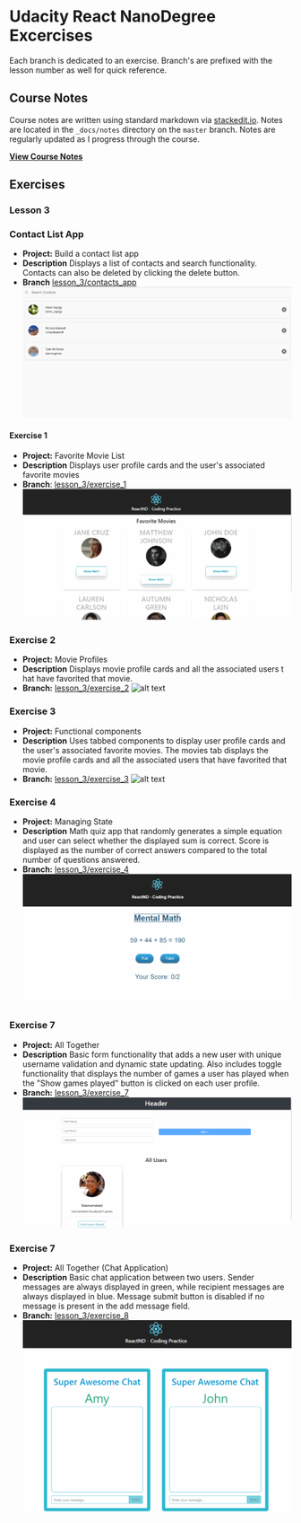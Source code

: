 # Udacity React NanoDegree Excercises
Each branch is dedicated to an exercise.  Branch's are prefixed with the lesson number as well for quick reference.   
## Course Notes
Course notes are written using standard markdown via [stackedit.io](https://stackedit.io).  Notes are located in the `_docs/notes` directory on the `master` branch.  Notes are regularly updated as I progress through the course.

**[View Course Notes](_docs/notes/table_of_contents.md)** 

## Exercises 
### Lesson 3

### Contact List App
- **Project:** Build a contact  list app
- **Description** Displays a list of contacts and search functionality.  Contacts can also be deleted by clicking the delete button. 
- **Branch** [lesson_3/contacts_app](https://github.com/eddielee394/udacity_react_excercises/tree/lesson_3/contacts_app) 
![alt text](_docs/screenshots/screenshot_contacts_app.gif "lesson_3/contacts_app")

#### Exercise 1
- **Project:** Favorite Movie List 
- **Description** Displays user profile cards and the user's associated favorite movies
- **Branch**: [lesson_3/exercise_1](https://github.com/eddielee394/udacity_react_excercises/tree/lesson_3/exercise_1) 
![alt text](_docs/screenshots/screenshot_ex1.gif "lesson_3/exercise_1")

### Exercise 2
- **Project:** Movie Profiles
- **Description** Displays movie profile cards and all the associated users t hat have favorited that movie.  
- **Branch:** [lesson_3/exercise_2](https://github.com/eddielee394/udacity_react_excercises/tree/lesson_3/exercise_2)
![alt text](_docs/screenshots/screenshot_ex3.gif "lesson_3/exercise_2")

### Exercise 3
- **Project:** Functional components
- **Description** Uses tabbed components to display user profile cards and the user's associated favorite movies.  The movies tab displays the movie profile cards and all the associated users that have favorited that movie.   
- **Branch:** [lesson_3/exercise_3](https://github.com/eddielee394/udacity_react_excercises/tree/lesson_3/exercise_3)
![alt text](_docs/screenshots/screenshot_ex3.gif "lesson_3/exercise_2")

### Exercise 4
- **Project:** Managing State
- **Description** Math quiz app that randomly generates a simple equation and user can select whether the displayed sum is correct.  Score is displayed as the number of correct answers compared to the total number of questions answered. 
- **Branch:** [lesson_3/exercise_4](https://github.com/eddielee394/udacity_react_excercises/tree/lesson_3/exercise_4)
![alt text](_docs/screenshots/screenshot_ex4.gif "lesson_3/exercise_2")

### Exercise 7
- **Project:** All Together
- **Description** Basic form functionality that adds a new user with unique username validation and dynamic state updating.  Also includes toggle functionality that displays the number of games a user has played when the "Show games played" button is clicked on each user profile.  
- **Branch:** [lesson_3/exercise_7](https://github.com/eddielee394/udacity_react_excercises/tree/lesson_3/exercise_7)
![alt text](_docs/screenshots/screenshot_ex7.gif "lesson_3/exercise_7")

### Exercise 7
- **Project:** All Together (Chat Application)
- **Description** Basic chat application between two users.  Sender messages are always displayed in green, while recipient messages are always displayed in blue. Message submit button is disabled if no message is present in the add message field.   
- **Branch:** [lesson_3/exercise_8](https://github.com/eddielee394/udacity_react_excercises/tree/lesson_3/exercise_8)
![alt text](_docs/screenshots/screenshot_ex8.gif "lesson_3/exercise_8")
